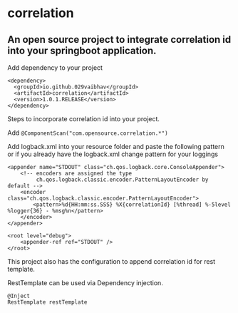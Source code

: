 # correlation

## An open source project to integrate correlation id into your springboot application.

Add dependency to your project

```
<dependency>
  <groupId>io.github.029vaibhav</groupId>
  <artifactId>correlation</artifactId>
  <version>1.0.1.RELEASE</version>
</dependency>
```

Steps to incorporate correlation id into your project.

Add ```@ComponentScan("com.opensource.correlation.*")```

Add logback.xml into your resource folder and paste the following pattern 
or if you already have the logback.xml change pattern for your loggings

<configuration>

    <appender name="STDOUT" class="ch.qos.logback.core.ConsoleAppender">
        <!-- encoders are assigned the type
             ch.qos.logback.classic.encoder.PatternLayoutEncoder by default -->
        <encoder class="ch.qos.logback.classic.encoder.PatternLayoutEncoder">
            <pattern>%d{HH:mm:ss.SSS} %X{correlationId} [%thread] %-5level %logger{36} - %msg%n</pattern>
        </encoder>
    </appender>

    <root level="debug">
        <appender-ref ref="STDOUT" />
    </root>
</configuration>

This project also has the configuration to append correlation id for rest template.

RestTemplate can be used via Dependency injection.

```
@Inject
RestTemplate restTemplate
```
